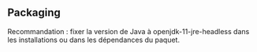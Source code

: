 ## Packaging

<p class="warning">
Recommandation : fixer la version de Java à openjdk-11-jre-headless dans les installations ou dans les dépendances du paquet.
</p>

<p style="page-break-before: always">

